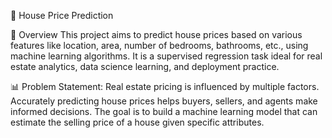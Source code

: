 
🏡 House Price Prediction


📌 Overview
This project aims to predict house prices based on various features like location, area, number of bedrooms, bathrooms, etc., using machine learning algorithms. It is a supervised regression task ideal for real estate analytics, data science learning, and deployment practice.

📊 Problem Statement: 
Real estate pricing is influenced by multiple factors. Accurately predicting house prices helps buyers, sellers, and agents make informed decisions. The goal is to build a machine learning model that can estimate the selling price of a house given specific attributes.

